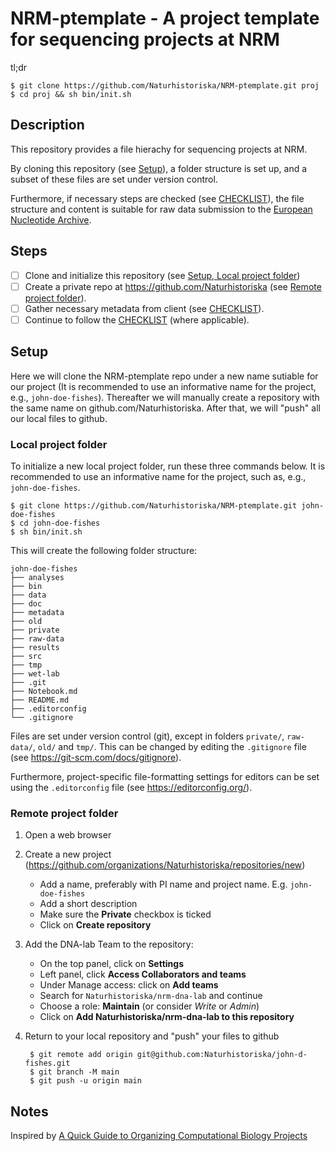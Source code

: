 # NRM-ptemplate - A project template for sequencing projects at NRM

tl;dr

    $ git clone https://github.com/Naturhistoriska/NRM-ptemplate.git proj
    $ cd proj && sh bin/init.sh

## Description

This repository provides a file hierachy for sequencing projects at NRM.

By cloning this repository (see [Setup](#setup)), a folder structure is set up,
and a subset of these files are set under version control.

Furthermore, if necessary steps are checked (see [CHECKLIST](doc/CHECKLIST.md)), the
file structure and content is suitable for raw data submission to the [European
Nucleotide Archive](https://www.ebi.ac.uk/ena/browser/home).

## Steps

- [ ] Clone and initialize this repository (see [Setup, Local project folder](#local-project-folder))
- [ ] Create a private repo at <https://github.com/Naturhistoriska> (see [Remote project folder](#remote-project-folder)).
- [ ] Gather necessary metadata from client (see [CHECKLIST](CHECKLIST.md)).
- [ ] Continue to follow the [CHECKLIST](doc/CHECKLIST.md) (where applicable).

## Setup

Here we will clone the NRM-ptemplate repo under a new name sutiable for our
project (It is recommended to use an informative name for the project, e.g.,
`john-doe-fishes`). Thereafter we will manually create a repository with the
same name on github.com/Naturhistoriska.  After that, we will "push" all our
local files to github.

### Local project folder

To initialize a new local project folder, run these three commands below.  It
is recommended to use an informative name for the project, such as, e.g.,
`john-doe-fishes`.

    $ git clone https://github.com/Naturhistoriska/NRM-ptemplate.git john-doe-fishes
    $ cd john-doe-fishes
    $ sh bin/init.sh

This will create the following folder structure:

    john-doe-fishes
    ├── analyses
    ├── bin
    ├── data
    ├── doc
    ├── metadata
    ├── old
    ├── private
    ├── raw-data
    ├── results
    ├── src
    ├── tmp
    ├── wet-lab
    ├── .git
    ├── Notebook.md
    ├── README.md
    ├── .editorconfig
    └── .gitignore

Files are set under version control (git), except in folders `private/`,
`raw-data/`, `old/` and `tmp/`. This can be changed by editing the `.gitignore`
file (see <https://git-scm.com/docs/gitignore>).

Furthermore, project-specific file-formatting settings for editors can be set
using the `.editorconfig` file (see <https://editorconfig.org/>).

### Remote project folder

1. Open a web browser
2. Create a new project
(<https://github.com/organizations/Naturhistoriska/repositories/new>)
    - Add a name, preferably with PI name and project name. E.g.
      `john-doe-fishes`
    - Add a short description
    - Make sure the **Private** checkbox is ticked
    - Click on **Create repository**
3. Add the DNA-lab Team to the repository:
    - On the top panel, click on **Settings**
    - Left panel, click **Access Collaborators and teams**
    - Under Manage access: click on **Add teams**
    - Search for `Naturhistoriska/nrm-dna-lab` and continue
    - Choose a role: **Maintain** (or consider *Write* or *Admin*)
    - Click on **Add Naturhistoriska/nrm-dna-lab to this repository**
4. Return to your local repository and "push" your files to github

        $ git remote add origin git@github.com:Naturhistoriska/john-d-fishes.git
        $ git branch -M main
        $ git push -u origin main

## Notes

Inspired by [A Quick Guide to Organizing Computational Biology
Projects](http://dx.doi.org/10.1371/journal.pcbi.1000424)

